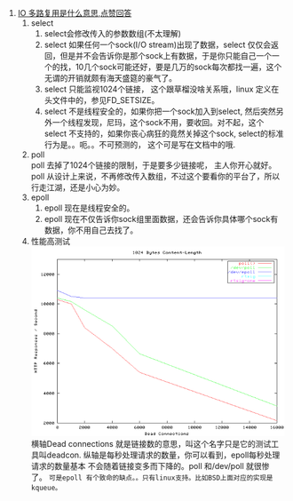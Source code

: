 1. [IO 多路复用是什么意思,点赞回答](https://www.zhihu.com/question/32163005)   
    1. select
        1. select会修改传入的参数数组(不太理解)  
        1. select 如果任何一个sock(I/O stream)出现了数据，select 仅仅会返回，但是并不会告诉你是那个sock上有数据，于是你只能自己一个一个的找，10几个sock可能还好，要是几万的sock每次都找一遍，这个无谓的开销就颇有海天盛筵的豪气了。
        1. select 只能监视1024个链接， 这个跟草榴没啥关系哦，linux 定义在头文件中的，参见FD_SETSIZE。  
        1. select 不是线程安全的，如果你把一个sock加入到select, 然后突然另外一个线程发现，尼玛，这个sock不用，要收回。对不起，这个select 不支持的，如果你丧心病狂的竟然关掉这个sock, select的标准行为是。。呃。。不可预测的， 这个可是写在文档中的哦.
    1. poll   
        poll 去掉了1024个链接的限制，于是要多少链接呢， 主人你开心就好。
        poll 从设计上来说，不再修改传入数组，不过这个要看你的平台了，所以行走江湖，还是小心为妙。
    1. epoll  
        1. epoll 现在是线程安全的。    
        1. epoll 现在不仅告诉你sock组里面数据，还会告诉你具体哪个sock有数据，你不用自己去找了。   
    1. 性能高测试   
    ![](https://github.com/lwwjxz/Blogs/blob/master/image/5a56c4677da1c10153ed22a3f6dfeab4_hd.png)     
    横轴Dead connections 就是链接数的意思，叫这个名字只是它的测试工具叫deadcon. 纵轴是每秒处理请求的数量，你可以看到，epoll每秒处理请求的数量基本     不会随着链接变多而下降的。poll 和/dev/poll 就很惨了。
    `可是epoll 有个致命的缺点。。只有linux支持。比如BSD上面对应的实现是kqueue。`
